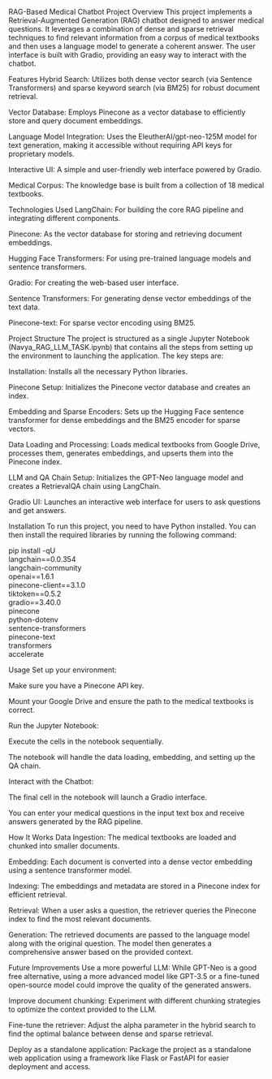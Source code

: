 RAG-Based Medical Chatbot
Project Overview
This project implements a Retrieval-Augmented Generation (RAG) chatbot designed to answer medical questions. It leverages a combination of dense and sparse retrieval techniques to find relevant information from a corpus of medical textbooks and then uses a language model to generate a coherent answer. The user interface is built with Gradio, providing an easy way to interact with the chatbot.

Features
Hybrid Search: Utilizes both dense vector search (via Sentence Transformers) and sparse keyword search (via BM25) for robust document retrieval.

Vector Database: Employs Pinecone as a vector database to efficiently store and query document embeddings.

Language Model Integration: Uses the EleutherAI/gpt-neo-125M model for text generation, making it accessible without requiring API keys for proprietary models.

Interactive UI: A simple and user-friendly web interface powered by Gradio.

Medical Corpus: The knowledge base is built from a collection of 18 medical textbooks.

Technologies Used
LangChain: For building the core RAG pipeline and integrating different components.

Pinecone: As the vector database for storing and retrieving document embeddings.

Hugging Face Transformers: For using pre-trained language models and sentence transformers.

Gradio: For creating the web-based user interface.

Sentence Transformers: For generating dense vector embeddings of the text data.

Pinecone-text: For sparse vector encoding using BM25.

Project Structure
The project is structured as a single Jupyter Notebook (Navya_RAG_LLM_TASK.ipynb) that contains all the steps from setting up the environment to launching the application. The key steps are:

Installation: Installs all the necessary Python libraries.

Pinecone Setup: Initializes the Pinecone vector database and creates an index.

Embedding and Sparse Encoders: Sets up the Hugging Face sentence transformer for dense embeddings and the BM25 encoder for sparse vectors.

Data Loading and Processing: Loads medical textbooks from Google Drive, processes them, generates embeddings, and upserts them into the Pinecone index.

LLM and QA Chain Setup: Initializes the GPT-Neo language model and creates a RetrievalQA chain using LangChain.

Gradio UI: Launches an interactive web interface for users to ask questions and get answers.

Installation
To run this project, you need to have Python installed. You can then install the required libraries by running the following command:

pip install -qU \
    langchain==0.0.354 \
    langchain-community \
    openai==1.6.1 \
    pinecone-client==3.1.0 \
    tiktoken==0.5.2 \
    gradio==3.40.0 \
    pinecone \
    python-dotenv \
    sentence-transformers \
    pinecone-text \
    transformers \
    accelerate

Usage
Set up your environment:

Make sure you have a Pinecone API key.

Mount your Google Drive and ensure the path to the medical textbooks is correct.

Run the Jupyter Notebook:

Execute the cells in the notebook sequentially.

The notebook will handle the data loading, embedding, and setting up the QA chain.

Interact with the Chatbot:

The final cell in the notebook will launch a Gradio interface.

You can enter your medical questions in the input text box and receive answers generated by the RAG pipeline.

How It Works
Data Ingestion: The medical textbooks are loaded and chunked into smaller documents.

Embedding: Each document is converted into a dense vector embedding using a sentence transformer model.

Indexing: The embeddings and metadata are stored in a Pinecone index for efficient retrieval.

Retrieval: When a user asks a question, the retriever queries the Pinecone index to find the most relevant documents.

Generation: The retrieved documents are passed to the language model along with the original question. The model then generates a comprehensive answer based on the provided context.

Future Improvements
Use a more powerful LLM: While GPT-Neo is a good free alternative, using a more advanced model like GPT-3.5 or a fine-tuned open-source model could improve the quality of the generated answers.

Improve document chunking: Experiment with different chunking strategies to optimize the context provided to the LLM.

Fine-tune the retriever: Adjust the alpha parameter in the hybrid search to find the optimal balance between dense and sparse retrieval.

Deploy as a standalone application: Package the project as a standalone web application using a framework like Flask or FastAPI for easier deployment and access.
